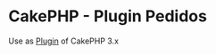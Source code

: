 # CakePHP - Plugin Pedidos

Use as [Plugin](http://book.cakephp.org/3.0/en/plugins.html) of CakePHP 3.x
